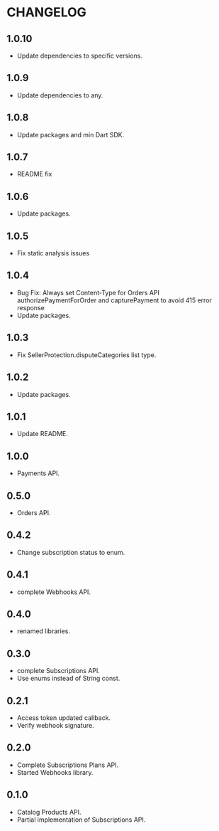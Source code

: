 # CHANGELOG

## 1.0.10
- Update dependencies to specific versions.

## 1.0.9
- Update dependencies to any.

## 1.0.8
- Update packages and min Dart SDK.

## 1.0.7
- README fix

## 1.0.6
- Update packages.

## 1.0.5
- Fix static analysis issues

## 1.0.4
- Bug Fix: Always set Content-Type for Orders API authorizePaymentForOrder and capturePayment to avoid 415 error response
- Update packages.

## 1.0.3
- Fix SellerProtection.disputeCategories list type.

## 1.0.2
- Update packages.

## 1.0.1
- Update README. 

## 1.0.0
- Payments API.

## 0.5.0
- Orders API.

## 0.4.2
- Change subscription status to enum.

## 0.4.1
- complete Webhooks API.

## 0.4.0
- renamed libraries.

## 0.3.0
- complete Subscriptions API.
- Use enums instead of String const.

## 0.2.1
- Access token updated callback. 
- Verify webhook signature.

## 0.2.0
- Complete Subscriptions Plans API. 
- Started Webhooks library.

## 0.1.0
- Catalog Products API. 
- Partial implementation of Subscriptions API.
